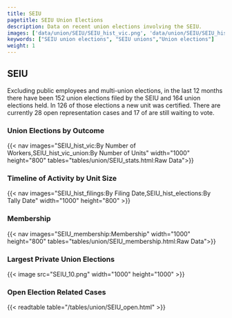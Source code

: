 ```yaml
---
title: SEIU
pagetitle: SEIU Union Elections
description: Data on recent union elections involving the SEIU.
images: ['data/union/SEIU/SEIU_hist_vic.png', 'data/union/SEIU/SEIU_hist_size.png', 'data/union/SEIU/SEIU_10.png']
keywords: ["SEIU union elections", "SEIU unions","Union elections"]
weight: 1
---
```

##  SEIU

Excluding public employees and multi-union elections, in the last 12 months there have been 152 union elections filed by the SEIU and 164 union elections held. In 126 of those elections a new unit was certified. There are currently 28 open representation cases and 17 of are still waiting to vote.

### Union Elections by Outcome
{{< nav images="SEIU_hist_vic:By Number of Workers,SEIU_hist_vic_union:By Number of Units" width="1000" height="800" tables="tables/union/SEIU_stats.html:Raw Data">}}

### Timeline of Activity by Unit Size
{{< nav images="SEIU_hist_filings:By Filing Date,SEIU_hist_elections:By Tally Date" width="1000" height="800" >}}

### Membership
{{< nav images="SEIU_membership:Membership" width="1000" height="800" tables="tables/union/SEIU_membership.html:Raw Data">}}

### Largest Private Union Elections
{{< image src="SEIU_10.png" width="1000" height="1000"  >}}

### Open Election Related Cases
{{< readtable table="/tables/union/SEIU_open.html" >}}

